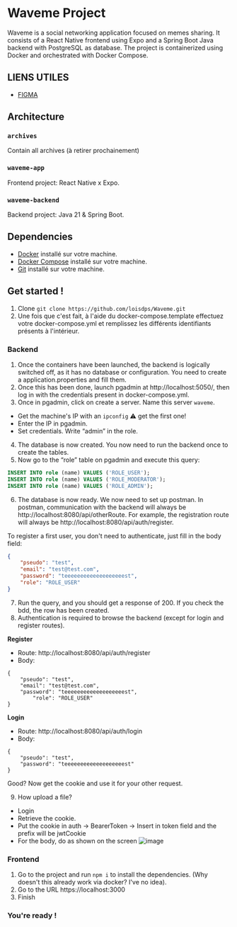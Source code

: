 # Waveme Project

Waveme is a social networking application focused on memes sharing. It consists of a React Native frontend using Expo and a Spring Boot Java backend with PostgreSQL as database. The project is containerized using Docker and orchestrated with Docker Compose.

## LIENS UTILES
- [FIGMA](https://www.figma.com/design/Y2lEnBAA5OJLVWoeQz6Ptd/Waveme?node-id=0-1&node-type=canvas&t=GhNvvwdEAVWkzJTs-0)

## Architecture
### `archives`
Contain all archives (à retirer prochainement)
### `waveme-app`
Frontend project: React Native x Expo.
### `waveme-backend`
Backend project: Java 21 & Spring Boot.

## Dependencies
- [Docker](https://www.docker.com/get-started) installé sur votre machine.
- [Docker Compose](https://docs.docker.com/compose/install/) installé sur votre machine.
- [Git](https://git-scm.com/downloads) installé sur votre machine.

## Get started !
1. Clone `git clone https://github.com/loisdps/Waveme.git`
2. Une fois que c'est fait, à l'aide du docker-compose.template effectuez votre docker-compose.yml et remplissez
les différents identifiants présents à l'intérieur.

### Backend
1. Once the containers have been launched, the backend is logically switched off, as it has no database or configuration. You need to create a application.properties and fill them.
2. Once this has been done, launch pgadmin at http://localhost:5050/, then log in with the credentials present in docker-compose.yml.
3. Once in pgadmin, click on create a server. Name this server `waveme`.
- Get the machine's IP with an `ipconfig` :warning: get the first one!
- Enter the IP in pgadmin.
- Set credentials. Write “admin” in the role.
4. The database is now created. You now need to run the backend once to create the tables.
5. Now go to the “role” table on pgadmin and execute this query:
```sql
INSERT INTO role (name) VALUES ('ROLE_USER');
INSERT INTO role (name) VALUES ('ROLE_MODERATOR');
INSERT INTO role (name) VALUES ('ROLE_ADMIN');
```
6. The database is now ready. We now need to set up postman. In postman, communication with the backend will always be http://localhost:8080/api/otherRoute.
For example, the registration route will always be http://localhost:8080/api/auth/register.

To register a first user, you don't need to authenticate, just fill in the body field:
```json
{
    "pseudo": "test",
    "email": "test@test.com",
    "password": "teeeeeeeeeeeeeeeeeeest",
    "role": "ROLE_USER"
}
```
7. Run the query, and you should get a response of 200. If you check the bdd, the row has been created.
8. Authentication is required to browse the backend (except for login and register routes).

**Register**
- Route: http://localhost:8080/api/auth/register
- Body:
```
{
    "pseudo": "test",
    "email": "test@test.com",
    "password": "teeeeeeeeeeeeeeeeeeest",
        "role": "ROLE_USER"
}
```

**Login**
- Route: http://localhost:8080/api/auth/login
- Body:
```
{
    "pseudo": "test",
    "password": "teeeeeeeeeeeeeeeeeeest"
}
```
Good? Now get the cookie and use it for your other request.

9. How upload a file?
- Login
- Retrieve the cookie.
- Put the cookie in auth -> BearerToken -> Insert in token field and the prefix will be jwtCookie
- For the body, do as shown on the screen
![image](https://github.com/user-attachments/assets/25a822d9-55a4-47b8-b073-c8d63c6c6141)


### Frontend
1. Go to the project and run `npm i` to install the dependencies. (Why doesn't this already work via docker? I've no idea).
2. Go to the URL https://localhost:3000
3. Finish

### You're ready !

